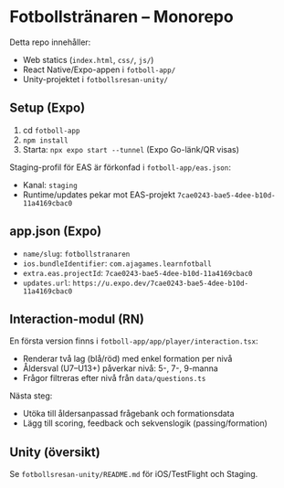 # Fotbollstränaren – Monorepo

Detta repo innehåller:

- Web statics (`index.html`, `css/`, `js/`)
- React Native/Expo-appen i `fotboll-app/`
- Unity-projektet i `fotbollsresan-unity/`

## Setup (Expo)

1) cd `fotboll-app`
2) `npm install`
3) Starta: `npx expo start --tunnel` (Expo Go-länk/QR visas)

Staging-profil för EAS är förkonfad i `fotboll-app/eas.json`:

- Kanal: `staging`
- Runtime/updates pekar mot EAS-projekt `7cae0243-bae5-4dee-b10d-11a4169cbac0`

## app.json (Expo)

- `name/slug`: `fotbollstranaren`
- `ios.bundleIdentifier`: `com.ajagames.learnfotball`
- `extra.eas.projectId`: `7cae0243-bae5-4dee-b10d-11a4169cbac0`
- `updates.url`: `https://u.expo.dev/7cae0243-bae5-4dee-b10d-11a4169cbac0`

## Interaction-modul (RN)

En första version finns i `fotboll-app/app/player/interaction.tsx`:

- Renderar två lag (blå/röd) med enkel formation per nivå
- Åldersval (U7–U13+) påverkar nivå: 5-, 7-, 9-manna
- Frågor filtreras efter nivå från `data/questions.ts`

Nästa steg:

- Utöka till åldersanpassad frågebank och formationsdata
- Lägg till scoring, feedback och sekvenslogik (passing/formation)

## Unity (översikt)

Se `fotbollsresan-unity/README.md` för iOS/TestFlight och Staging.
